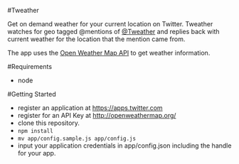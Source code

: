 #Tweather

Get on demand weather for your current location on Twitter. Tweather watches for geo tagged @mentions of [@Tweather](https://twitter.com/tweather) and replies back with current weather for the location that the mention came from.

The app uses the [Open Weather Map API](http://openweathermap.org/api) to get weather information.

#Requirements
* node

#Getting Started

* register an application at https://apps.twitter.com
* register for an API Key at http://openweathermap.org/
* clone this repository.
* `npm install`
* `mv app/config.sample.js app/config.js`
* input your application credentials in app/config.json including the handle for your app.
